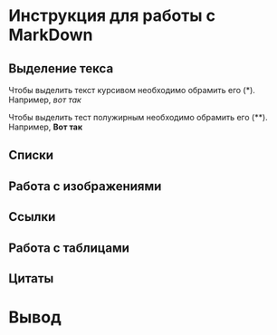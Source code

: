 # Инструкция для работы с MarkDown 

## Выделение текса

Чтобы выделить текст курсивом необходимо обрамить его (*). Например, *вот так*

Чтобы выделить тест полужирным необходимо обрамить его (**). Например, **Вот так**

## Списки 

## Работа с изображениями

## Ссылки

## Работа с таблицами

## Цитаты

# Вывод
